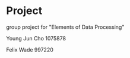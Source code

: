 # Project
group project for "Elements of Data Processing"

Young Jun Cho
1075878

Felix Wade
997220
